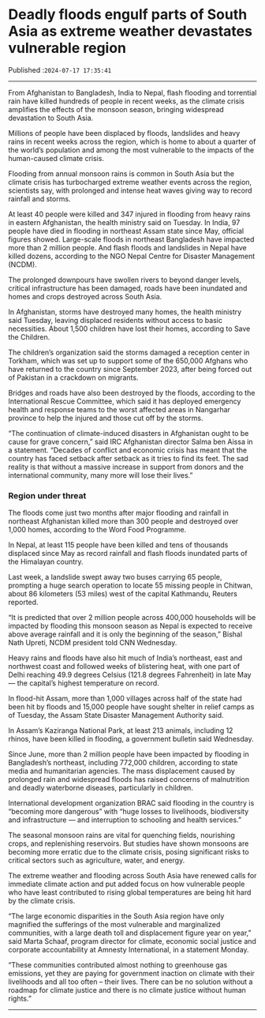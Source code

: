 # Deadly floods engulf parts of South Asia as extreme weather devastates vulnerable region

Published :`2024-07-17 17:35:41`

---

From Afghanistan to Bangladesh, India to Nepal, flash flooding and torrential rain have killed hundreds of people in recent weeks, as the climate crisis amplifies the effects of the monsoon season, bringing widespread devastation to South Asia.

Millions of people have been displaced by floods, landslides and heavy rains in recent weeks across the region, which is home to about a quarter of the world’s population and among the most vulnerable to the impacts of the human-caused climate crisis.

Flooding from annual monsoon rains is common in South Asia but the climate crisis has turbocharged extreme weather events across the region, scientists say, with prolonged and intense heat waves giving way to record rainfall and storms.

At least 40 people were killed and 347 injured in flooding from heavy rains in eastern Afghanistan, the health ministry said on Tuesday. In India, 97 people have died in flooding in northeast Assam state since May, official figures showed. Large-scale floods in northeast Bangladesh have impacted more than 2 million people. And flash floods and landslides in Nepal have killed dozens, according to the NGO Nepal Centre for Disaster Management (NCDM).

The prolonged downpours have swollen rivers to beyond danger levels, critical infrastructure has been damaged, roads have been inundated and homes and crops destroyed across South Asia.

In Afghanistan, storms have destroyed many homes, the health ministry said Tuesday, leaving displaced residents without access to basic necessities. About 1,500 children have lost their homes, according to Save the Children.

The children’s organization said the storms damaged a reception center in Torkham, which was set up to support some of the 650,000 Afghans who have returned to the country since September 2023, after being forced out of Pakistan in a crackdown on migrants.

Bridges and roads have also been destroyed by the floods, according to the International Rescue Committee, which said it has deployed emergency health and response teams to the worst affected areas in Nangarhar province to help the injured and those cut off by the storms.

“The continuation of climate-induced disasters in Afghanistan ought to be cause for grave concern,” said IRC Afghanistan director Salma ben Aissa in a statement. “Decades of conflict and economic crisis has meant that the country has faced setback after setback as it tries to find its feet. The sad reality is that without a massive increase in support from donors and the international community, many more will lose their lives.”

### Region under threat

The floods come just two months after major flooding and rainfall in northeast Afghanistan killed more than 300 people and destroyed over 1,000 homes, according to the Word Food Programme.

In Nepal, at least 115 people have been killed and tens of thousands displaced since May as record rainfall and flash floods inundated parts of the Himalayan country.

Last week, a landslide swept away two buses carrying 65 people, prompting a huge search operation to locate 55 missing people in Chitwan, about 86 kilometers (53 miles) west of the capital Kathmandu, Reuters reported.

“It is predicted that over 2 million people across 400,000 households will be impacted by flooding this monsoon season as Nepal is expected to receive above average rainfall and it is only the beginning of the season,” Bishal Nath Upreti, NCDM president told CNN Wednesday.

Heavy rains and floods have also hit much of India’s northeast, east and northwest coast and followed weeks of blistering heat, with one part of Delhi reaching 49.9 degrees Celsius (121.8 degrees Fahrenheit) in late May — the capital’s highest temperature on record.

In flood-hit Assam, more than 1,000 villages across half of the state had been hit by floods and 15,000 people have sought shelter in relief camps as of Tuesday, the Assam State Disaster Management Authority said.

In Assam’s Kaziranga National Park, at least 213 animals, including 12 rhinos, have been killed in flooding, a government bulletin said Wednesday.

Since June, more than 2 million people have been impacted by flooding in Bangladesh’s northeast, including 772,000 children, according to state media and humanitarian agencies. The mass displacement caused by prolonged rain and widespread floods has raised concerns of malnutrition and deadly waterborne diseases, particularly in children.

International development organization BRAC said flooding in the country is “becoming more dangerous” with “huge losses to livelihoods, biodiversity and infrastructure — and interruption to schooling and health services.”

The seasonal monsoon rains are vital for quenching fields, nourishing crops, and replenishing reservoirs. But studies have shown monsoons are becoming more erratic due to the climate crisis, posing significant risks to critical sectors such as agriculture, water, and energy.

The extreme weather and flooding across South Asia have renewed calls for immediate climate action and put added focus on how vulnerable people who have least contributed to rising global temperatures are being hit hard by the climate crisis.

“The large economic disparities in the South Asia region have only magnified the sufferings of the most vulnerable and marginalized communities, with a large death toll and displacement figure year on year,” said Marta Schaaf, program director for climate, economic social justice and corporate accountability at Amnesty International, in a statement Monday.

“These communities contributed almost nothing to greenhouse gas emissions, yet they are paying for government inaction on climate with their livelihoods and all too often – their lives. There can be no solution without a roadmap for climate justice and there is no climate justice without human rights.”

---

